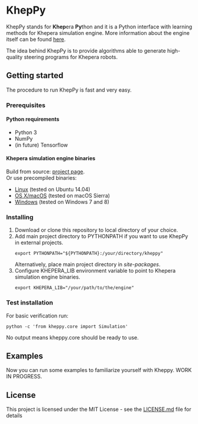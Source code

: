 # KhepPy

KhepPy stands for **Khep**era **Py**thon and it is a Python interface with learning methods for Khepera simulation engine. More information about the engine itself can be found [here](https://github.com/Ewande/khepera).

The idea behind KhepPy is to provide algorithms able to generate high-quality steering programs for Khepera robots.

## Getting started

The procedure to run KhepPy is fast and very easy.  

### Prerequisites

#### Python requirements
* Python 3
* NumPy
* (in future) Tensorflow

#### Khepera simulation engine binaries  
Build from source: [project page](https://github.com/Ewande/khepera).  
Or use precompiled binaries:
* [Linux](https://www.dropbox.com/s/dpcs0qsete8do2o/khepera_linux.so?dl=1) (tested on Ubuntu 14.04)
* [OS X/macOS](https://www.dropbox.com/s/1segnc3t6usninh/khepera_osx.so?dl=1) (tested on macOS Sierra)
* [Windows](https://www.dropbox.com/s/i4vvpkq4p5uu4c9/khepera_windows.dll?dl=1) (tested on Windows 7 and 8)

### Installing

1. Download or clone this repository to local directory of your choice.
2. Add main project directory to PYTHONPATH if you want to use KhepPy in external projects.  
   ```
   export PYTHONPATH="${PYTHONPATH}:/your/directory/kheppy"
   ```   
   Alternatively, place main project directory in *site-packages*.
3. Configure KHEPERA_LIB environment variable to point to Khepera simulation engine binaries.  
   ```
   export KHEPERA_LIB="/your/path/to/the/engine"
   ```

### Test installation

For basic verification run:
```
python -c 'from kheppy.core import Simulation'
```
No output means kheppy.core should be ready to use.

## Examples
Now you can run some examples to familiarize yourself with Kheppy.
WORK IN PROGRESS.

## License

This project is licensed under the MIT License - see the [LICENSE.md](LICENSE.md) file for details
